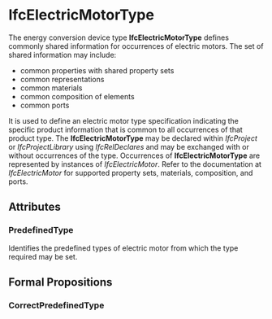 # IfcElectricMotorType

The energy conversion device type **IfcElectricMotorType** defines commonly shared information for occurrences of electric motors. The set of shared information may include:

* common properties with shared property sets
* common representations
* common materials
* common composition of elements
* common ports
<!-- end of short definition -->

It is used to define an electric motor type specification indicating the specific product information that is common to all occurrences of that product type. The **IfcElectricMotorType** may be declared within _IfcProject_ or _IfcProjectLibrary_ using _IfcRelDeclares_ and may be exchanged with or without occurrences of the type. Occurrences of **IfcElectricMotorType** are represented by instances of _IfcElectricMotor_. Refer to the documentation at _IfcElectricMotor_ for supported property sets, materials, composition, and ports.

## Attributes

### PredefinedType
Identifies the predefined types of electric motor from which the type required may be set.

## Formal Propositions

### CorrectPredefinedType

